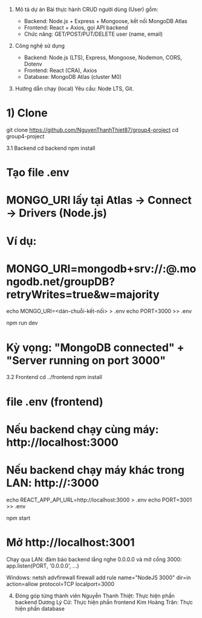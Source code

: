 1) Mô tả dự án
Bài thực hành CRUD người dùng (User) gồm:
    * Backend: Node.js + Express + Mongoose, kết nối MongoDB Atlas
    * Frontend: React + Axios, gọi API backend
    * Chức năng: GET/POST/PUT/DELETE user (name, email)

2) Công nghệ sử dụng
    * Backend: Node.js (LTS), Express, Mongoose, Nodemon, CORS, Dotenv
    * Frontend: React (CRA), Axios
    * Database: MongoDB Atlas (cluster M0)

3) Hướng dẫn chạy (local)
Yêu cầu: Node LTS, Git.
# 1) Clone
git clone https://github.com/NguyenThanhThiet87/group4-project
cd group4-project

3.1 Backend
cd backend
npm install
# Tạo file .env
# MONGO_URI lấy tại Atlas -> Connect -> Drivers (Node.js)
# Ví dụ:
# MONGO_URI=mongodb+srv://<user>:<pass>@<cluster>.mongodb.net/groupDB?retryWrites=true&w=majority
echo MONGO_URI=<dán-chuỗi-kết-nối> > .env
echo PORT=3000 >> .env

npm run dev
# Kỳ vọng: "MongoDB connected" + "Server running on port 3000"

3.2 Frontend
cd ../frontend
npm install
# file .env (frontend)
# Nếu backend chạy cùng máy: http://localhost:3000
# Nếu backend chạy máy khác trong LAN: http://<IP-may-backend>:3000
echo REACT_APP_API_URL=http://localhost:3000 > .env
echo PORT=3001 >> .env

npm start
# Mở http://localhost:3001


Chạy qua LAN: đảm bảo backend lắng nghe 0.0.0.0 và mở cổng 3000:
app.listen(PORT, '0.0.0.0', ...)

Windows: netsh advfirewall firewall add rule name="NodeJS 3000" dir=in action=allow protocol=TCP localport=3000

4) Đóng góp từng thành viên
Nguyễn Thanh Thiệt: Thực hiện phần backend
Dương Lý Cử: Thực hiện phần frontend
Kim Hoàng Trân: Thực hiện phần database
